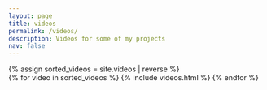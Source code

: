 ```yaml
---
layout: page
title: videos
permalink: /videos/
description: Videos for some of my projects
nav: false
---
```

<div class="videos">
    {% assign sorted_videos = site.videos | reverse %}
    <!-- Generate cards for each video -->
    <div class="grid">
      {% for video in sorted_videos %}
        {% include videos.html %}
      {% endfor %}
    </div>
</div>
